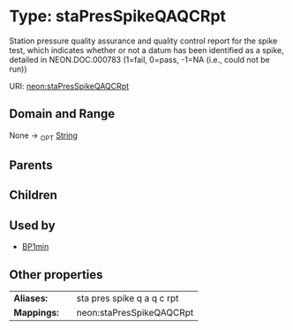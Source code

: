 
# Type: staPresSpikeQAQCRpt


Station pressure quality assurance and quality control report for the spike test, which indicates whether or not a datum has been identified as a spike, detailed in NEON.DOC.000783 (1=fail, 0=pass, -1=NA (i.e., could not be run))

URI: [neon:staPresSpikeQAQCRpt](https://data.neonscience.org/staPresSpikeQAQCRpt)


## Domain and Range

None ->  <sub>OPT</sub> [String](types/String.md)

## Parents


## Children


## Used by

 * [BP1min](BP1min.md)

## Other properties

|  |  |  |
| --- | --- | --- |
| **Aliases:** | | sta pres spike q a q c rpt |
| **Mappings:** | | neon:staPresSpikeQAQCRpt |

